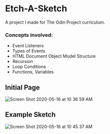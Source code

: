 # Etch-A-Sketch
A project I made for The Odin Project curriculum.

### Concepts involved:
* Event Listeners
* Types of Events
* HTML Document Object Model Structure
* Recursion
* Loop Conditions
* Functions, Variables

## Initial Page
![Screen Shot 2020-05-16 at 10 36 59 AM](https://user-images.githubusercontent.com/60115158/82122460-d5a1e400-9761-11ea-9896-3742d7dd0a42.png)

## Example Sketch
![Screen Shot 2020-05-16 at 10 45 37 AM](https://user-images.githubusercontent.com/60115158/82122550-70022780-9762-11ea-9fa2-f6bb76fb5f6d.png)

